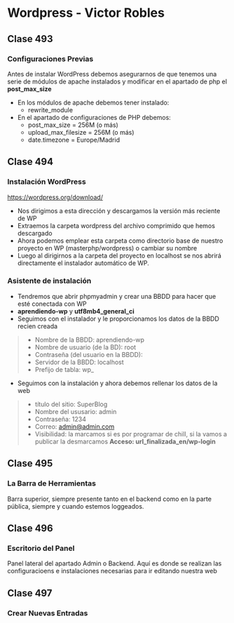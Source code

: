 # Wordpress - Victor Robles
## Clase 493
### Configuraciones Previas 
Antes de instalar WordPress debemos asegurarnos de que tenemos una serie de módulos de apache instalados y modificar en el apartado de php el **post_max_size**
- En los módulos de apache debemos tener instalado:
	+ rewrite_module
- En el apartado de configuraciones de PHP debemos:
	+ post_max_size = 256M (o más)
	+ upload_max_filesize = 256M (o más)
	+ date.timezone = Europe/Madrid

## Clase 494
### Instalación WordPress
https://wordpress.org/download/
- Nos dirigimos a esta dirección y descargamos la versión más reciente de WP
- Extraemos la carpeta wordpress del archivo comprimido que hemos descargado
- Ahora podemos emplear esta carpeta como directorio base de nuestro proyecto en WP (masterphp/wordpress) o cambiar su nombre
- Luego al dirigirnos a la carpeta del proyecto en localhost se nos abrirá directamente el instalador automático de WP.
### Asistente de instalación
- Tendremos que abrir phpmyadmin y crear una BBDD para hacer que esté conectada con WP
- **aprendiendo-wp** y **utf8mb4_general_ci**
- Seguimos con el instalador y le proporcionamos los datos de la BBDD recien creada
> - Nombre de la BBDD: aprendiendo-wp
> - Nombre de usuario (de la BD): root
> - Contraseña (del usuario en la BBDD): 
> - Servidor de la BBDD: localhost
> - Prefijo de tabla: wp_
- Seguimos con la instalación y ahora debemos rellenar los datos de la web
> - título del sitio: SuperBlog
> - Nombre del ususario: admin
> - Contraseña: 1234
> - Correo: admin@admin.com
> - Visibilidad:  la marcamos si es por programar de chill, si la vamos a publicar la desmarcamos
**Acceso: url_finalizada_en/wp-login**

## Clase 495
### La Barra de Herramientas
Barra superior, siempre presente tanto en el backend como en la parte pública, siempre y cuando estemos loggeados.

## Clase 496
### Escritorio del Panel
Panel lateral del apartado Admin o Backend. Aquí es donde se realizan las configuracioens e instalaciones necesarias para ir editando nuestra web

## Clase 497
### Crear Nuevas Entradas



















